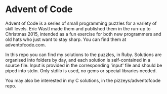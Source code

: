 # Advent of Code
Advent of Code is a series of small programming puzzles for a variety of skill
levels. Eric Wastl made them and published them in the run-up to Christmas
2015, intended as a fun exercise for both new programmers and old hats who just
want to stay sharp. You can find them at adventofcode.com.

In this repo you can find my solutions to the puzzles, in Ruby. Solutions are
organised into folders by day, and each solution is self-contained in a source
file. Input is provided in the corresponding 'input' file and should be
piped into stdin. Only stdlib is used, no gems or special libraries needed.

You may also be interested in my C solutions, in the pizzeys/adventofcode repo.
